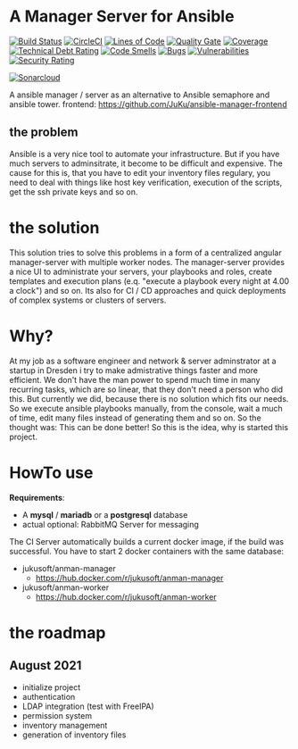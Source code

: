 # A Manager Server for Ansible

[![Build Status](https://travis-ci.com/JuKu/ansible-manager.svg?branch=master)](https://travis-ci.com/JuKu/ansible-manager)
[![CircleCI](https://circleci.com/gh/JuKu/ansible-manager/tree/master.svg?style=svg)](https://circleci.com/gh/JuKu/ansible-manager/tree/master)
[![Lines of Code](https://sonarcloud.io/api/project_badges/measure?project=com.jukusoft%3Aansible-manager-backend&metric=ncloc)](https://sonarcloud.io/dashboard/index/com.jukusoft%3Aansible-manager-backend)
[![Quality Gate](https://sonarcloud.io/api/project_badges/measure?project=com.jukusoft%3Aansible-manager-backend&metric=alert_status)](https://sonarcloud.io/dashboard/index/com.jukusoft%3Aansible-manager-backend)
[![Coverage](https://sonarcloud.io/api/project_badges/measure?project=com.jukusoft%3Aansible-manager-backend&metric=coverage)](https://sonarcloud.io/dashboard/index/com.jukusoft%3Aansible-manager-backend)
[![Technical Debt Rating](https://sonarcloud.io/api/project_badges/measure?project=com.jukusoft%3Aansible-manager-backend&metric=sqale_index)](https://sonarcloud.io/dashboard/index/com.jukusoft%3Aansible-manager-backend)
[![Code Smells](https://sonarcloud.io/api/project_badges/measure?project=com.jukusoft%3Aansible-manager-backend&metric=code_smells)](https://sonarcloud.io/dashboard/index/com.jukusoft%3Aansible-manager-backend)
[![Bugs](https://sonarcloud.io/api/project_badges/measure?project=com.jukusoft%3Aansible-manager-backend&metric=bugs)](https://sonarcloud.io/dashboard/index/com.jukusoft%3Aansible-manager-backend)
[![Vulnerabilities](https://sonarcloud.io/api/project_badges/measure?project=com.jukusoft%3Aansible-manager-backend&metric=vulnerabilities)](https://sonarcloud.io/dashboard/index/com.jukusoft%3Aansible-manager-backend)
[![Security Rating](https://sonarcloud.io/api/project_badges/measure?project=com.jukusoft%3Aansible-manager-backend&metric=security_rating)](https://sonarcloud.io/dashboard/index/com.jukusoft%3Aansible-manager-backend)

[![Sonarcloud](https://sonarcloud.io/api/project_badges/quality_gate?project=com.jukusoft%3Aansible-manager-backend)](https://sonarcloud.io/dashboard?id=com.jukusoft%3Aansible-manager-backend)


A ansible manager / server as an alternative to Ansible semaphore and ansible tower.
frontend: https://github.com/JuKu/ansible-manager-frontend

## the problem

Ansible is a very nice tool to automate your infrastructure.
But if you have much servers to adminsitrate, it become to be difficult and expensive.
The cause for this is, that you have to edit your inventory files regulary, you need to deal with things like host key verification, execution of the scripts, get the ssh private keys and so on.

# the solution

This solution tries to solve this problems in a form of a centralized angular manager-server with multiple worker nodes.
The manager-server provides a nice UI to administrate your servers, your playbooks and roles, create templates and execution plans (e.q. "execute a playbook every night at 4.00 a clock") and so on.
Its also for CI / CD approaches and quick deployments of complex systems or clusters of servers.

# Why?

At my job as a software engineer and network & server adminstrator at a startup in Dresden i try to make admistrative things faster and more efficient.
We don't have the man power to spend much time in many recurring tasks, which are so linear, that they don't need a person who did this.
But currently we did, because there is no solution which fits our needs. So we execute ansible playbooks manually, from the console, wait a much of time, edit many files instead of generating them and so on.
So the thought was: This can be done better! So this is the idea, why is started this project.

# HowTo use

**Requirements**:
  - A **mysql** / **mariadb** or a **postgresql** database
  - actual optional: RabbitMQ Server for messaging

The CI Server automatically builds a current docker image, if the build was successful.
You have to start 2 docker containers with the same database:
  - jukusoft/anman-manager
    * https://hub.docker.com/r/jukusoft/anman-manager
  - jukusoft/anman-worker
    * https://hub.docker.com/r/jukusoft/anman-worker

# the roadmap

## August 2021

  - initialize project
  - authentication
  - LDAP integration (test with FreeIPA)
  - permission system
  - inventory management
  - generation of inventory files